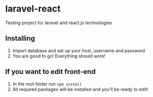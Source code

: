 # laravel-react
Testing project for laravel and react.js technologies

## Installing
1. Import database and set up your host, username and password
2. You are good to go! Everything should work!

## If you want to edit front-end
1. In the root folder run `npm install`
2. All required packages will be installed and you'll be ready to edit!
